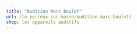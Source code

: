 ```yaml
---
title: "Audition Marc Boulet"
url: /le-perreux-sur-marne/audition-marc-boulet/
shop: les appareils auditifs
---
```

